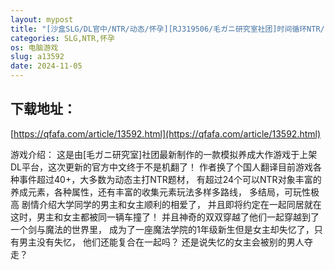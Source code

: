 ```yaml
---
layout: mypost
title: "[沙盒SLG/DL官中/NTR/动态/怀孕][RJ319506/毛ガニ研究室社团]时间循环NTR/タイムループNTR[Ver1.40][PC/2.30G]"
categories: SLG,NTR,怀孕
os: 电脑游戏
slug: a13592
date: 2024-11-05
---
```


## 下载地址：

[https://qfafa.com/article/13592.html](https://qfafa.com/article/13592.html)

游戏介绍：
这是由\[毛ガニ研究室\]社团最新制作的一款模拟养成大作游戏于上架DL平台，这次更新的官方中文终于不是机翻了！
作者换了个国人翻译目前游戏各种事件超过40+，大多数为动态主打NTR题材，
有超过24个可以NTR对象丰富的养成元素，各种属性，还有丰富的收集元素玩法多样多路线，
多结局，可玩性极高 剧情介绍大学同学的男主和女主顺利的相爱了，
并且即将约定在一起同居就在这时，男主和女主都被同一辆车撞了！
并且神奇的双双穿越了他们一起穿越到了一个剑与魔法的世界里，
成为了一座魔法学院的1年级新生但是女主却失忆了，只有男主没有失忆，
他们还能复合在一起吗？
还是说失忆的女主会被别的男人夺走？
